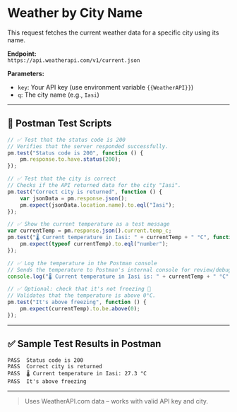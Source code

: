 # Weather by City Name

This request fetches the current weather data for a specific city using its name.

**Endpoint:**  
`https://api.weatherapi.com/v1/current.json`

**Parameters:**
- `key`: Your API key (use environment variable `{{WeatherAPI}}`)
- `q`: The city name (e.g., `Iasi`)

---

## 🧪 Postman Test Scripts

```javascript
// ✅ Test that the status code is 200
// Verifies that the server responded successfully.
pm.test("Status code is 200", function () {
    pm.response.to.have.status(200);
});

// ✅ Test that the city is correct
// Checks if the API returned data for the city "Iasi".
pm.test("Correct city is returned", function () {
    var jsonData = pm.response.json();
    pm.expect(jsonData.location.name).to.eql("Iasi");
});

// ✅ Show the current temperature as a test message
var currentTemp = pm.response.json().current.temp_c;
pm.test("🌡️ Current temperature in Iasi: " + currentTemp + " °C", function () {
    pm.expect(typeof currentTemp).to.eql("number");
});

// ✅ Log the temperature in the Postman console
// Sends the temperature to Postman's internal console for review/debugging.
console.log("🌡️ Current temperature in Iasi is: " + currentTemp + " °C");

// ✅ Optional: check that it's not freezing 🧊
// Validates that the temperature is above 0°C.
pm.test("It's above freezing", function () {
    pm.expect(currentTemp).to.be.above(0);
});
```

---

## ✅ Sample Test Results in Postman

```
PASS  Status code is 200
PASS  Correct city is returned
PASS  🌡️ Current temperature in Iasi: 27.3 °C
PASS  It's above freezing
```

---

> Uses WeatherAPI.com data – works with valid API key and city.
